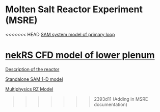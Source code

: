 # Molten Salt Reactor Experiment (MSRE)

<<<<<<< HEAD
[SAM system model of primary loop](msre/msre_sam_model.md)

[nekRS CFD model of lower plenum](msre/lp_nekrs_model.md)
=======
[Description of the reactor](msre_description.md)

[Standalone SAM 1-D model](msre_sam_model.md)

[Multiphysics RZ Model](multiphysics_rz_model/index.md)











>>>>>>> 2393d11 (Adding in MSRE documentation)
